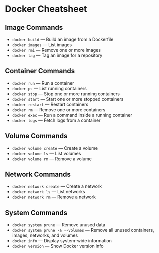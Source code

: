 # Docker Cheatsheet

## Image Commands

- `docker build` — Build an image from a Dockerfile
- `docker images` — List images
- `docker rmi` — Remove one or more images
- `docker tag` — Tag an image for a repository

## Container Commands

- `docker run` — Run a container
- `docker ps` — List running containers
- `docker stop` — Stop one or more running containers
- `docker start` — Start one or more stopped containers
- `docker restart` — Restart containers
- `docker rm` — Remove one or more containers
- `docker exec` — Run a command inside a running container
- `docker logs` — Fetch logs from a container

## Volume Commands

- `docker volume create` — Create a volume
- `docker volume ls` — List volumes
- `docker volume rm` — Remove a volume

## Network Commands

- `docker network create` — Create a network
- `docker network ls` — List networks
- `docker network rm` — Remove a network

## System Commands

- `docker system prune` — Remove unused data
- `docker system prune -a --volumes` — Remove all unused containers, images, networks, and volumes
- `docker info` — Display system-wide information
- `docker version` — Show Docker version info
